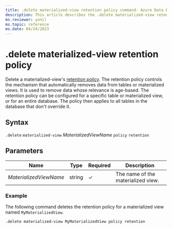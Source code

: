```yaml
---
title: .delete materialized-view retention policy command- Azure Data Explorer
description: This article describes the .delete materialized-view retention policy command in Azure Data Explorer.
ms.reviewer: yonil
ms.topic: reference
ms.date: 04/24/2023
---
```

# .delete materialized-view retention policy

Delete a materialized-view's [retention policy](retentionpolicy.md). The retention policy controls the mechanism that automatically removes data from tables or materialized views. It is used to remove data whose relevance is age-based. The retention policy can be configured for a specific table or materialized view, or for an entire database. The policy then applies to all tables in the database that don't override it.

## Syntax

`.delete` `materialized-view` *MaterializedViewName* `policy` `retention`

## Parameters

|Name|Type|Required|Description|
|--|--|--|--|
|*MaterializedViewName*|string|&check;|The name of the materialized view.|

### Example

The following command deletes the retention policy for a materialized view named `MyMaterializedView`.

```kusto
.delete materialized-view MyMaterializedView policy retention
```
